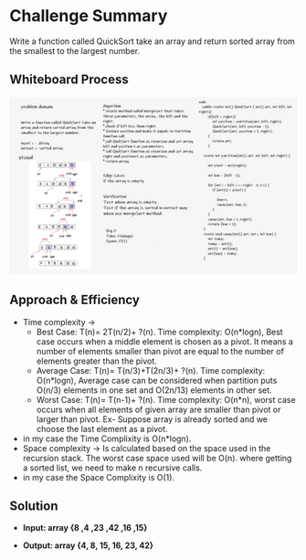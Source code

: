 # Challenge Summary
<!-- Description of the challenge -->
Write a function called QuickSort take an array and return sorted array from the smallest to the largest number.
## Whiteboard Process
<!-- Embedded whiteboard image -->
![QuickSort](QuickSort.png)
## Approach & Efficiency
<!-- What approach did you take? Why? What is the Big O space/time for this approach? -->

* Time complexity -> 
    * Best Case: T(n)= 2T(n/2)+ ?(n). Time complexity: O(n*logn),
Best case occurs when a middle element is chosen as a pivot. It means a number of elements smaller than pivot are equal to the number of elements greater than the pivot.
    * Average Case: T(n)= T(n/3)+T(2n/3)+ ?(n). Time complexity: O(n*logn),
     Average case can be considered when partition puts O(n/3) elements in one set and O(2n/13) elements in other set.
    * Worst Case: T(n)= T(n-1)+ ?(n). Time complexity: O(n*n), worst case occurs when all elements of given array are smaller than pivot or larger than pivot. Ex- Suppose array is already sorted and we choose the last element as a pivot.
* in my case the Time Complixity is O(n*logn).
* Space complexity -> Is calculated based on the space used in the recursion stack. The worst case space used will be O(n). where getting a sorted list, we need to make n recursive calls.
* in my case the Space Complixity is O(1).

## Solution
<!-- Show how to run your code, and examples of it in action -->
* **Input: array {8 ,4 ,23 ,42 ,16 ,15}**

* **Output: array {4, 8, 15, 16, 23, 42}**